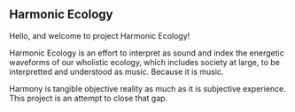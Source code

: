## Harmonic Ecology

Hello, and welcome to project Harmonic Ecology!

Harmonic Ecology is an effort to interpret as sound and index the energetic waveforms of our wholistic ecology, which includes society at large, to be interpretted and understood as music.  Because it is music.

Harmony is tangible objective reality as much as it is subjective experience.  This project is an attempt to close that gap.
